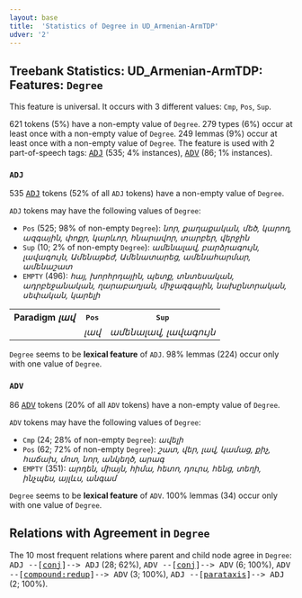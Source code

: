 ```yaml
---
layout: base
title:  'Statistics of Degree in UD_Armenian-ArmTDP'
udver: '2'
---
```


## Treebank Statistics: UD_Armenian-ArmTDP: Features: `Degree`

This feature is universal.
It occurs with 3 different values: `Cmp`, `Pos`, `Sup`.

621 tokens (5%) have a non-empty value of `Degree`.
279 types (6%) occur at least once with a non-empty value of `Degree`.
249 lemmas (9%) occur at least once with a non-empty value of `Degree`.
The feature is used with 2 part-of-speech tags: <tt><a href="hy_armtdp-pos-ADJ.html">ADJ</a></tt> (535; 4% instances), <tt><a href="hy_armtdp-pos-ADV.html">ADV</a></tt> (86; 1% instances).

### `ADJ`

535 <tt><a href="hy_armtdp-pos-ADJ.html">ADJ</a></tt> tokens (52% of all `ADJ` tokens) have a non-empty value of `Degree`.

`ADJ` tokens may have the following values of `Degree`:

* `Pos` (525; 98% of non-empty `Degree`): <em>նոր, քաղաքական, մեծ, կարող, ազգային, փոքր, կարևոր, հնարավոր, տարբեր, վերջին</em>
* `Sup` (10; 2% of non-empty `Degree`): <em>ամենալավ, բարձրագույն, լավագույն, Ամենաթեժ, Ամենատարեց, ամենահարմար, ամենաշատ</em>
* `EMPTY` (496): <em>հայ, խորհրդային, պետք, տնտեսական, ադրբեջանական, ղարաբաղյան, միջազգային, նախընտրական, սեփական, կարելի</em>

<table>
  <tr><th>Paradigm <i>լավ</i></th><th><tt>Pos</tt></th><th><tt>Sup</tt></th></tr>
  <tr><td><tt></tt></td><td><em>լավ</em></td><td><em>ամենալավ, լավագույն</em></td></tr>
</table>

`Degree` seems to be **lexical feature** of `ADJ`. 98% lemmas (224) occur only with one value of `Degree`.

### `ADV`

86 <tt><a href="hy_armtdp-pos-ADV.html">ADV</a></tt> tokens (20% of all `ADV` tokens) have a non-empty value of `Degree`.

`ADV` tokens may have the following values of `Degree`:

* `Cmp` (24; 28% of non-empty `Degree`): <em>ավելի</em>
* `Pos` (62; 72% of non-empty `Degree`): <em>շատ, վեր, լավ, կամաց, քիչ, հաճախ, մոտ, նոր, անկեղծ, արագ</em>
* `EMPTY` (351): <em>արդեն, միայն, հիմա, հետո, դուրս, հենց, տեղի, ինչպես, այլևս, անգամ</em>

`Degree` seems to be **lexical feature** of `ADV`. 100% lemmas (34) occur only with one value of `Degree`.

## Relations with Agreement in `Degree`

The 10 most frequent relations where parent and child node agree in `Degree`:
<tt>ADJ --[<tt><a href="hy_armtdp-dep-conj.html">conj</a></tt>]--> ADJ</tt> (28; 62%),
<tt>ADV --[<tt><a href="hy_armtdp-dep-conj.html">conj</a></tt>]--> ADV</tt> (6; 100%),
<tt>ADV --[<tt><a href="hy_armtdp-dep-compound-redup.html">compound:redup</a></tt>]--> ADV</tt> (3; 100%),
<tt>ADJ --[<tt><a href="hy_armtdp-dep-parataxis.html">parataxis</a></tt>]--> ADJ</tt> (2; 100%).

